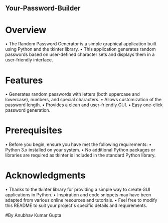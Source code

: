 ## Your-Password-Builder

# Overview
• The Random Password Generator is a simple graphical application built using Python and the tkinter library. 
• This application generates random passwords based on user-defined character sets and displays them in a user-friendly interface.

# Features
• Generates random passwords with letters (both uppercase and lowercase), numbers, and special characters.
• Allows customization of the password length.
• Provides a clean and user-friendly GUI.
• Easy one-click password generation.
 
# Prerequisites
• Before you begin, ensure you have met the following requirements:
• Python 3.x installed on your system.
• No additional Python packages or libraries are required as tkinter is included in the standard Python library.

# Acknowledgments
• Thanks to the tkinter library for providing a simple way to create GUI applications in Python.
• Inspiration and code snippets may have been adapted from various online resources and tutorials.
• Feel free to modify this README to suit your project's specific details and requirements.

#By Anubhav Kumar Gupta




